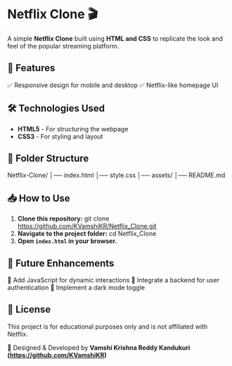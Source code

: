 # Netflix Clone 🎬

A simple **Netflix Clone** built using **HTML and CSS** to replicate the look and feel of the popular streaming platform.

## 📌 Features
✅ Responsive design for mobile and desktop
✅ Netflix-like homepage UI


## 🛠️ Technologies Used
- **HTML5** - For structuring the webpage
- **CSS3** - For styling and layout

## 📂 Folder Structure
Netflix-Clone/
│── index.html
│── style.css
│── assets/
│── README.md


## 📥 How to Use
1. **Clone this repository:**
   git clone https://github.com/KVamshiKR/Netflix_Clone.git
2. **Navigate to the project folder:**
   cd Netflix_Clone
3. **Open `index.html` in your browser.**

## 📌 Future Enhancements
🚀 Add JavaScript for dynamic interactions
🚀 Integrate a backend for user authentication
🚀 Implement a dark mode toggle

## 📜 License
This project is for educational purposes only and is not affiliated with Netflix.

🎨 Designed & Developed by **Vamshi Krishna Reddy Kandukuri (https://github.com/KVamshiKR)**
